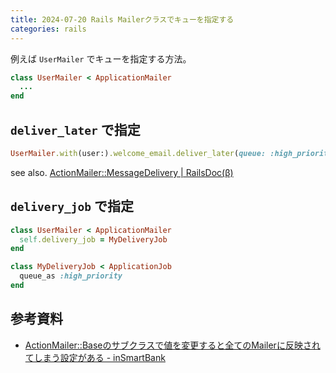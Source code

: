 ```yaml
---
title: 2024-07-20 Rails Mailerクラスでキューを指定する
categories: rails
---
```


例えば `UserMailer` でキューを指定する方法。

```rb
class UserMailer < ApplicationMailer
  ...
end
```

## `deliver_later` で指定

```rb
UserMailer.with(user:).welcome_email.deliver_later(queue: :high_priority)
```

see also. [ActionMailer::MessageDelivery \| RailsDoc(β)](https://railsdoc.github.io/classes/ActionMailer/MessageDelivery.html#method-i-deliver_later)

## `delivery_job` で指定

```rb
class UserMailer < ApplicationMailer
  self.delivery_job = MyDeliveryJob
end
```

```rb
class MyDeliveryJob < ApplicationJob
  queue_as :high_priority
end
```

## 参考資料

- [ActionMailer::Baseのサブクラスで値を変更すると全てのMailerに反映されてしまう設定がある - inSmartBank](https://blog.smartbank.co.jp/entry/2023/06/05/action-mailer-config-pitfall)
